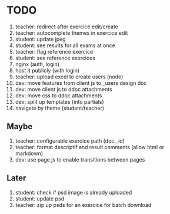 # TODO

1. teacher: redirect after exercice edit/create
1. teacher: autocomplete themes in exercice edit
1. student: update jpeg
1. student: see results for all exams at once
1. teacher: flag reference exercice
1. student: see reference exercices
1. nginx (auth, login)
1. host it publicly (with login)
1. teacher: upload excel to create users (node)
1. dev: move features from client js to _users design doc
1. dev: move client js to ddoc attachments
1. dev: move css to ddoc attachments
1. dev: split up templates (into partials)
1. navigate by theme (student/teacher)

## Maybe
1. teacher: configurable exercice path (doc._id)
1. teacher: format descriptif and result comments (allow html or markdown)
1. dev: use page.js to enable transitions between pages

## Later
1. student: check if psd image is already uploaded
1. student: update psd
1. teacher: zip up psds for an exercice for batch download
